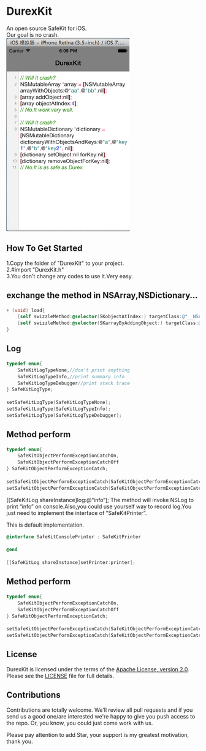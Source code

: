 DurexKit
========

An open source SafeKit for iOS.<br>
Our goal is no crash.<br>
![image](https://github.com/JJMM/CUSResources/raw/master/DurexKitIntr.png)

## How To Get Started
1.Copy the folder of "DurexKit" to your project.<br>
2.#import "DurexKit.h"<br>
3.You don't change any codes to use it.Very easy.<br>


## exchange the method in NSArray,NSDictionary…
```objective-c
+ (void) load{
    [self swizzleMethod:@selector(SKobjectAtIndex:) targetClass:@"__NSArrayI" target:@selector(objectAtIndex:)];
    [self swizzleMethod:@selector(SKarrayByAddingObject:) targetClass:@"__NSArrayI" target:@selector(arrayByAddingObject:)];
}

```

## Log
```objective-c
typedef enum{
    SafeKitLogTypeNone,//don't print anything
    SafeKitLogTypeInfo,//print summary info
    SafeKitLogTypeDebugger//print stack trace
} SafeKitLogType;

setSafeKitLogType(SafeKitLogTypeNone);
setSafeKitLogType(SafeKitLogTypeInfo);
setSafeKitLogType(SafeKitLogTypeDebugger);
```

## Method perform
```objective-c
typedef enum{
    SafeKitObjectPerformExceptionCatchOn,
    SafeKitObjectPerformExceptionCatchOff
} SafeKitObjectPerformExceptionCatch;

setSafeKitObjectPerformExceptionCatch(SafeKitObjectPerformExceptionCatchOn);
setSafeKitObjectPerformExceptionCatch(SafeKitObjectPerformExceptionCatchOff);

```
[[SafeKitLog shareInstance]log:@“info“];
The method will invoke NSLog to print  “info” on console.Also,you could use yourself way to record log.You just need to implement the interface of ”SafeKitPrinter”.

This is default implementation.
```objective-c
@interface SafeKitConsolePrinter : SafeKitPrinter

@end

[[SafeKitLog shareInstance]setPrinter:printer];
```
 
## Method perform
```objective-c
typedef enum{
    SafeKitObjectPerformExceptionCatchOn,
    SafeKitObjectPerformExceptionCatchOff
} SafeKitObjectPerformExceptionCatch;

setSafeKitObjectPerformExceptionCatch(SafeKitObjectPerformExceptionCatchOn);
setSafeKitObjectPerformExceptionCatch(SafeKitObjectPerformExceptionCatchOff);

```

## License

DurexKit is licensed under the terms of the [Apache License, version 2.0](http://www.apache.org/licenses/LICENSE-2.0.html). Please see the [LICENSE](LICENSE) file for full details.

## Contributions

Contributions are totally welcome. We'll review all pull requests and if you send us a good one/are interested we're happy to give you push access to the repo. Or, you know, you could just come work with us.<br>

Please pay attention to add Star, your support is my greatest motivation, thank you.
